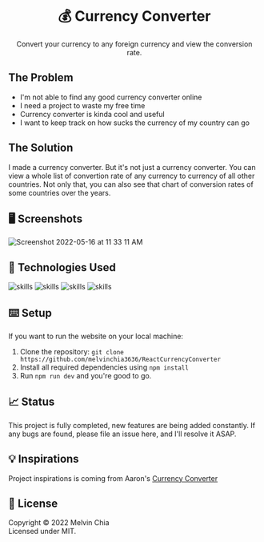 <center><h1 align="center">💰 Currency Converter</h1></center>

<p align="center">Convert your currency to any foreign currency and view the conversion rate.</p>

## The Problem

- I'm not able to find any good currency converter online
- I need a project to waste my free time
- Currency converter is kinda cool and useful
- I want to keep track on how sucks the currency of my country can go

## The Solution

I made a currency converter. But it's not just a currency converter. You can view a whole list of convertion rate of any currency to currency of all other countries. Not only that, you can also see that chart of conversion rates of some countries over the years.

## 🖥 Screenshots

<div>

 ![Screenshot 2022-05-16 at 11 33 11 AM](https://user-images.githubusercontent.com/64565584/168515431-d420c8d1-70f8-4836-b2ad-02d8a024e526.png)
  
</div>

## 🔬 Technologies Used 

![skills](https://img.shields.io/badge/-HTML-FF0000?style=for-the-badge&logo=html5&logoColor=white&color=green)
![skills](https://img.shields.io/badge/-CSS-FF0000?style=for-the-badge&logo=css3&logoColor=white&color=indigo)
![skills](https://img.shields.io/badge/-TAILWIND_CSS-FF0000?style=for-the-badge&logo=tailwindcss&logoColor=white&color=22D3EE)
![skills](https://img.shields.io/badge/-REACT_JS-FF0000?style=for-the-badge&logo=react&logoColor=white&color=38BDF8)

## ⌨️ Setup

If you want to run the website on your local machine:
1. Clone the repository: `git clone https://github.com/melvinchia3636/ReactCurrencyConverter`
2. Install all required dependencies using `npm install`
4. Run `npm run dev` and you're good to go.

## 📈 Status

This project is fully completed, new features are being added constantly. If any bugs are found, please file an issue here, and I'll resolve it ASAP.

## 💡 Inspirations 

Project inspirations is coming from Aaron's [Currency Converter](https://currency-exchanger-five.vercel.app)
 
## 📄 License

Copyright © 2022 Melvin Chia<br/>
Licensed under MIT.
